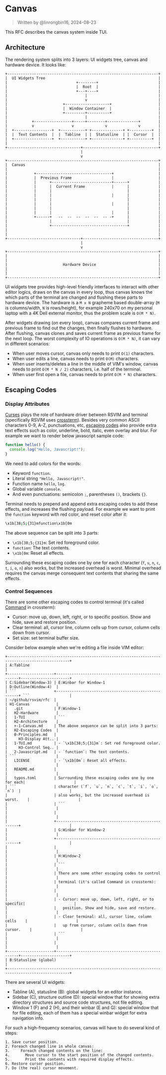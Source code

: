 # Canvas

> Written by @linrongbin16, 2024-08-23

This RFC describes the canvas system inside TUI.

## Architecture

The rendering system splits into 3 layers: UI widgets tree, canvas and hardware device. It looks like:

```text
+--------------------------------------------------------------------+
|  UI Widgets Tree                                                   |
|                               +--------+                           |
|                               |  Root  |                           |
|                               +---+----+                           |
|                                   |                                |
|                                   v                                |
|                         +--------------------+                     |
|                         |  Window Container  |                     |
|                         +---------+----------+                     |
|                                   |                                |
|           +-----------------+-----+--------+--------------+        |
|           v                 v              v              v        |
|  +-----------------+  +-----------+ +--------------+ +----------+  |
|  |  Text Contents  |  |  Tabline  | |  Statusline  | |  Cursor  |  |
|  +-----------------+  +-----------+ +--------------+ +----------+  |
|                                                                    |
+---------------------------------+----------------------------------+
                                  |
                                  v
+--------------------------------------------------------------------+
|  Canvas                                                            |
|                                                                    |
|            +----------------------------------+                    |
|            |  Previous Frame                  |                    |
|            |      +---------------------------+------+             |
|            |      |  Current Frame            |      |             |
|            |      |                                  |             |
|            |      |                           |      |             |
|            |      |                                  |             |
|            |      |                           |      |             |
|            |      |                                  |             |
|            |      |                           |      |             |
|            +------+   --  --  --  --  --  -- -+      |             |
|                   |                                  |             |
|                   +----------------------------------+             |
|                                                                    |
|                                                                    |
+---------------------------------+----------------------------------+
                                  |
                                  v
+--------------------------------------------------------------------+
|                                                                    |
|                                                                    |
|                         Hardware Device                            |
|                                                                    |
|                                                                    |
+--------------------------------------------------------------------+
```

UI widgets tree provides high-level friendly interfaces to interact with other editor logics, draws on the canvas in every loop, thus canvas knows the which parts of the terminal are changed and flushing these parts to hardware device. The hardware is a `M x N` grapheme based double-array (`M` is columns/width, `N` is rows/height), for example 240x70 on my personal laptop with a 4K Dell external monitor, thus the problem scale is `O(M * N)`.

After widgets drawing (on every loop), canvas compares current frame and previous frame to find out the changes, then finally flushes to hardware. After flushing, canvas clones and saves current frame as previous frame for the next loop. The worst complexity of IO operations is `O(M * N)`, it can vary in different scenarios:

- When user moves cursor, canvas only needs to print `O(1)` characters.
- When user edits a line, canvas needs to print `O(M)` characters.
- When user inserts/deletes a line in the middle of VIM's window, canvas needs to print `O(M * N / 2)` characters, i.e. half of the terminal.
- When user first open a file, canvas needs to print `O(M * N)` characters.

## Escaping Codes

### Display Attributes

[Curses](<https://en.wikipedia.org/wiki/Curses_(programming_library)>) plays the role of hardware driver between RSVIM and terminal (specifically RSVIM uses [crossterm](https://github.com/crossterm-rs/crossterm)). Besides very common ASCII characters 0-9, A-Z, punctuations, etc, [escaping codes](https://en.wikipedia.org/wiki/ANSI_escape_code) also provide extra text effects such as color, underline, bold, italic, even overlay and blur. For example we want to render below javascript sample code:

```javascript
function hello() {
  console.log("Hello, Javascript!");
}
```

We need to add colors for the words:

- Keyword `function`.
- Literal string `"Hello, Javascript!"`.
- Function name `hello`, `log`.
- Global variable `console`.
- And even punctuations: semicolon `;`, parentheses `()`, brackets `{}`.

Terminal needs to prepend and append extra escaping codes to add these effects, and increases the flushing payload. For example we want to print the `function` keyword with red color, and reset color after it:

```bash
\x1b[38;5;{31}mfunction\x1b[0m
```

The above sequence can be split into 3 parts:

- `\x1b[38;5;{31}m`: Set red foreground color.
- `function`: The text contents.
- `\x1b[0m`: Reset all effects.

Surrounding these escaping codes one by one for each character (`f`, `u`, `n`, `c`, `t`, `i`, `o`, `n`) also works, but the increased overhead is worst. Minimal overhead requires the canvas merge consequent text contents that sharing the same effects.

### Control Sequences

There are some other escaping codes to control terminal (it's called [Command](https://docs.rs/crossterm/latest/crossterm/trait.Command.html) in crossterm):

- Cursor: move up, down, left, right, or to specific position. Show and hide, save and restore position.
- Clear terminal: all, cursor line, column cells up from cursor, column cells down from cursor.
- Set size: set terminal buffer size.

Consider below example when we're editing a file inside VIM editor:

````text
+--------------------------------------------------------------------------------------------------+
| A:Tabline                                                                                        |
+---------------------+-----------------------------------------------------+----------------------+
| C:Sidebar(Window-3) | E:Winbar for Window-1                               | D:Outline(Window-4)  |
| ```                 +-----------------------------------------------------+ ```                  |
| ~/github/rsvim/rfc  |                                                     | H1-Canvas            |
|   .git              | F:Window-1                                          |   H2-Hardware        |
|   1-TUI             | ```                                                 |   H2-Architecture    |
|   +-1-Canvas.md     | The above sequence can be split into 3 parts:       |   H2-Escaping Codes  |
|   0-Principles.md   |                                                     |     H3-Display Att.. |
|   1-TUI.md          | - `\x1b[38;5;{31}m`: Set red foreground color.      |     H3-Control Seq.. |
|   2-Javascript.md   | - `function`: The text contents.                    | ```                  |
|   LICENSE           | - `\x1b[0m`: Reset all effects.                     |                      |
|   README.md         |                                                     |                      |
|   typos.toml        | Surrounding these escaping codes one by one for each|                      |
| ```                 | character (`f`, `u`, `n`, `c`, `t`, `i`, `o`, `n`)  |                      |
|                     | also works, but the increased overhead is worst.    |                      |
|                     | ```                                                 |                      |
|                     |                                                     |                      |
|                     +-----------------------------------------------------+                      |
|                     | G:Winbar for Window-2                               |                      |
|                     +-----------------------------------------------------+                      |
|                     |                                                     |                      |
|                     | H:Window-2                                          |                      |
|                     | ```                                                 |                      |
|                     | There are some other escaping codes to control      |                      |
|                     | terminal (it's called Command in crossterm):        |                      |
|                     |                                                     |                      |
|                     | - Cursor: move up, down, left, right, or to specific|                      |
|                     |   position. Show and hide, save and restore.        |                      |
|                     | - Clear terminal: all, cursor line, column cells    |                      |
|                     |   up from cursor, column cells down from cursor.    |                      |
|                     | ```                                                 |                      |
|                     |                                                     |                      |
+---------------------+-----------------------------------------------------+----------------------+
| B:Statusline (global)                                                                            |
+--------------------------------------------------------------------------------------------------+
````

There are several UI widgets:

- Tabline (A), statusline (B): global widgets for an editor instance.
- Sidebar (C), structure outline (D): special window that for showing extra directory structures and source code structures, not file editing.
- Window 1 (F) and 2 (H), and their winbar (E and G): special window that for file editing, each of them has a special winbar widget for extra navigation info.

For such a high-frequency scenarios, canvas will have to do several kind of steps:

```text
1. Save cursor position.
2. Foreach changed line in whole canvas:
3.     Foreach changed contents on the line:
4.       Move cursor to the start position of the changed contents.
5.       Print the contents with required display effects.
6. Restore cursor position.
7. Do (the real) cursor movement.
```
